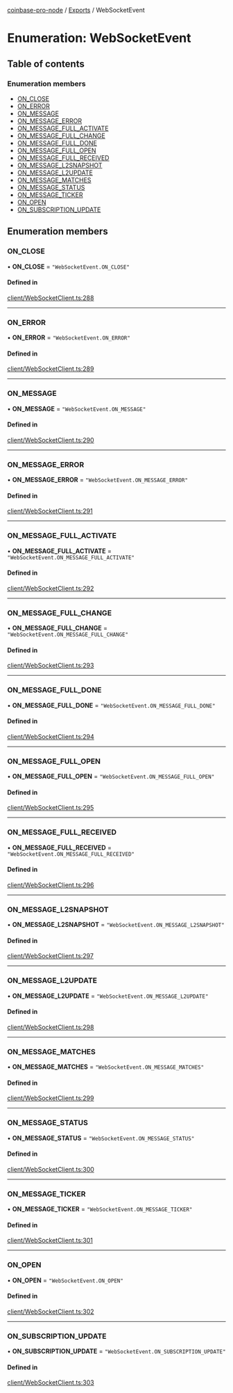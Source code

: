 [coinbase-pro-node](../README.md) / [Exports](../modules.md) / WebSocketEvent

# Enumeration: WebSocketEvent

## Table of contents

### Enumeration members

- [ON_CLOSE](WebSocketEvent.md#on_close)
- [ON_ERROR](WebSocketEvent.md#on_error)
- [ON_MESSAGE](WebSocketEvent.md#on_message)
- [ON_MESSAGE_ERROR](WebSocketEvent.md#on_message_error)
- [ON_MESSAGE_FULL_ACTIVATE](WebSocketEvent.md#on_message_full_activate)
- [ON_MESSAGE_FULL_CHANGE](WebSocketEvent.md#on_message_full_change)
- [ON_MESSAGE_FULL_DONE](WebSocketEvent.md#on_message_full_done)
- [ON_MESSAGE_FULL_OPEN](WebSocketEvent.md#on_message_full_open)
- [ON_MESSAGE_FULL_RECEIVED](WebSocketEvent.md#on_message_full_received)
- [ON_MESSAGE_L2SNAPSHOT](WebSocketEvent.md#on_message_l2snapshot)
- [ON_MESSAGE_L2UPDATE](WebSocketEvent.md#on_message_l2update)
- [ON_MESSAGE_MATCHES](WebSocketEvent.md#on_message_matches)
- [ON_MESSAGE_STATUS](WebSocketEvent.md#on_message_status)
- [ON_MESSAGE_TICKER](WebSocketEvent.md#on_message_ticker)
- [ON_OPEN](WebSocketEvent.md#on_open)
- [ON_SUBSCRIPTION_UPDATE](WebSocketEvent.md#on_subscription_update)

## Enumeration members

### ON_CLOSE

• **ON_CLOSE** = `"WebSocketEvent.ON_CLOSE"`

#### Defined in

[client/WebSocketClient.ts:288](https://github.com/bennycode/coinbase-pro-node/blob/208278f/src/client/WebSocketClient.ts#L288)

---

### ON_ERROR

• **ON_ERROR** = `"WebSocketEvent.ON_ERROR"`

#### Defined in

[client/WebSocketClient.ts:289](https://github.com/bennycode/coinbase-pro-node/blob/208278f/src/client/WebSocketClient.ts#L289)

---

### ON_MESSAGE

• **ON_MESSAGE** = `"WebSocketEvent.ON_MESSAGE"`

#### Defined in

[client/WebSocketClient.ts:290](https://github.com/bennycode/coinbase-pro-node/blob/208278f/src/client/WebSocketClient.ts#L290)

---

### ON_MESSAGE_ERROR

• **ON_MESSAGE_ERROR** = `"WebSocketEvent.ON_MESSAGE_ERROR"`

#### Defined in

[client/WebSocketClient.ts:291](https://github.com/bennycode/coinbase-pro-node/blob/208278f/src/client/WebSocketClient.ts#L291)

---

### ON_MESSAGE_FULL_ACTIVATE

• **ON_MESSAGE_FULL_ACTIVATE** = `"WebSocketEvent.ON_MESSAGE_FULL_ACTIVATE"`

#### Defined in

[client/WebSocketClient.ts:292](https://github.com/bennycode/coinbase-pro-node/blob/208278f/src/client/WebSocketClient.ts#L292)

---

### ON_MESSAGE_FULL_CHANGE

• **ON_MESSAGE_FULL_CHANGE** = `"WebSocketEvent.ON_MESSAGE_FULL_CHANGE"`

#### Defined in

[client/WebSocketClient.ts:293](https://github.com/bennycode/coinbase-pro-node/blob/208278f/src/client/WebSocketClient.ts#L293)

---

### ON_MESSAGE_FULL_DONE

• **ON_MESSAGE_FULL_DONE** = `"WebSocketEvent.ON_MESSAGE_FULL_DONE"`

#### Defined in

[client/WebSocketClient.ts:294](https://github.com/bennycode/coinbase-pro-node/blob/208278f/src/client/WebSocketClient.ts#L294)

---

### ON_MESSAGE_FULL_OPEN

• **ON_MESSAGE_FULL_OPEN** = `"WebSocketEvent.ON_MESSAGE_FULL_OPEN"`

#### Defined in

[client/WebSocketClient.ts:295](https://github.com/bennycode/coinbase-pro-node/blob/208278f/src/client/WebSocketClient.ts#L295)

---

### ON_MESSAGE_FULL_RECEIVED

• **ON_MESSAGE_FULL_RECEIVED** = `"WebSocketEvent.ON_MESSAGE_FULL_RECEIVED"`

#### Defined in

[client/WebSocketClient.ts:296](https://github.com/bennycode/coinbase-pro-node/blob/208278f/src/client/WebSocketClient.ts#L296)

---

### ON_MESSAGE_L2SNAPSHOT

• **ON_MESSAGE_L2SNAPSHOT** = `"WebSocketEvent.ON_MESSAGE_L2SNAPSHOT"`

#### Defined in

[client/WebSocketClient.ts:297](https://github.com/bennycode/coinbase-pro-node/blob/208278f/src/client/WebSocketClient.ts#L297)

---

### ON_MESSAGE_L2UPDATE

• **ON_MESSAGE_L2UPDATE** = `"WebSocketEvent.ON_MESSAGE_L2UPDATE"`

#### Defined in

[client/WebSocketClient.ts:298](https://github.com/bennycode/coinbase-pro-node/blob/208278f/src/client/WebSocketClient.ts#L298)

---

### ON_MESSAGE_MATCHES

• **ON_MESSAGE_MATCHES** = `"WebSocketEvent.ON_MESSAGE_MATCHES"`

#### Defined in

[client/WebSocketClient.ts:299](https://github.com/bennycode/coinbase-pro-node/blob/208278f/src/client/WebSocketClient.ts#L299)

---

### ON_MESSAGE_STATUS

• **ON_MESSAGE_STATUS** = `"WebSocketEvent.ON_MESSAGE_STATUS"`

#### Defined in

[client/WebSocketClient.ts:300](https://github.com/bennycode/coinbase-pro-node/blob/208278f/src/client/WebSocketClient.ts#L300)

---

### ON_MESSAGE_TICKER

• **ON_MESSAGE_TICKER** = `"WebSocketEvent.ON_MESSAGE_TICKER"`

#### Defined in

[client/WebSocketClient.ts:301](https://github.com/bennycode/coinbase-pro-node/blob/208278f/src/client/WebSocketClient.ts#L301)

---

### ON_OPEN

• **ON_OPEN** = `"WebSocketEvent.ON_OPEN"`

#### Defined in

[client/WebSocketClient.ts:302](https://github.com/bennycode/coinbase-pro-node/blob/208278f/src/client/WebSocketClient.ts#L302)

---

### ON_SUBSCRIPTION_UPDATE

• **ON_SUBSCRIPTION_UPDATE** = `"WebSocketEvent.ON_SUBSCRIPTION_UPDATE"`

#### Defined in

[client/WebSocketClient.ts:303](https://github.com/bennycode/coinbase-pro-node/blob/208278f/src/client/WebSocketClient.ts#L303)

